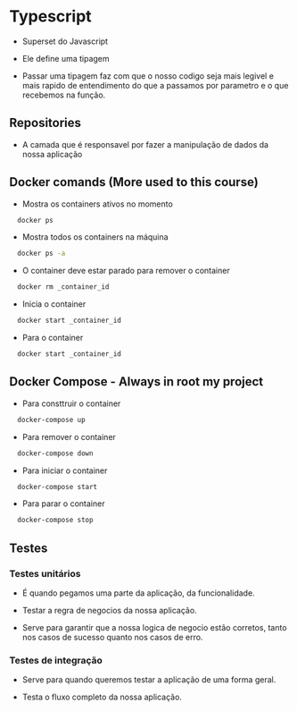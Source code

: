 # Typescript

 * Superset do Javascript
 * Ele define uma tipagem

 * Passar uma tipagem faz com que o nosso codigo seja mais legivel e mais rapido de entendimento do que a passamos por parametro e o que recebemos na função.

## Repositories

 * A camada que é responsavel por fazer a manipulação de dados da nossa aplicação

## Docker comands (More used to this course)

* Mostra os containers ativos no momento

```bash
  docker ps
```
* Mostra todos os containers na máquina

```bash
  docker ps -a
```

* O container deve estar parado para remover o container

```bash
  docker rm _container_id
```

* Inicia o container

```bash
  docker start _container_id
```
* Para o container

```bash
  docker start _container_id
```

## Docker Compose - Always in root my project

* Para consttruir o container 

```bash
  docker-compose up
```

* Para remover o container 

```bash
  docker-compose down
```

* Para iniciar o container 

```bash
  docker-compose start
```
* Para parar o container 

```bash
  docker-compose stop
```

## Testes

### Testes unitários 

* É quando pegamos uma parte da aplicação, da funcionalidade.

* Testar a regra de negocios da nossa aplicação.

* Serve para garantir que a nossa logica de negocio estão corretos, tanto nos casos de sucesso quanto nos casos de erro.


### Testes de integração

* Serve para quando queremos testar a aplicação de uma forma geral.

* Testa o fluxo completo da nossa aplicação.